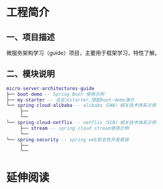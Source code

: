 # 工程简介
## 一、项目描述
微服务架构学习（guide）项目，主要用于框架学习，特性了解。

## 二、模块说明

```lua
micro-server-architectures-guide
├── boot-demo -- Spring Boot 使用示例
├── my-starter -- 自定义starter,搭配boot-demo演示
└── spring-cloud-alibaba -- alibaba（SNA）相关技术体系示例
     ├── 
     └── 
└── spring-cloud-netflix -- netflix（SCN）相关技术体系示例
     ├── stream -- spring cloud stream使用示例
     └── 
└── spring-security -- spring web安全性开发框架
     ├── 
     └── 
```

# 延伸阅读

